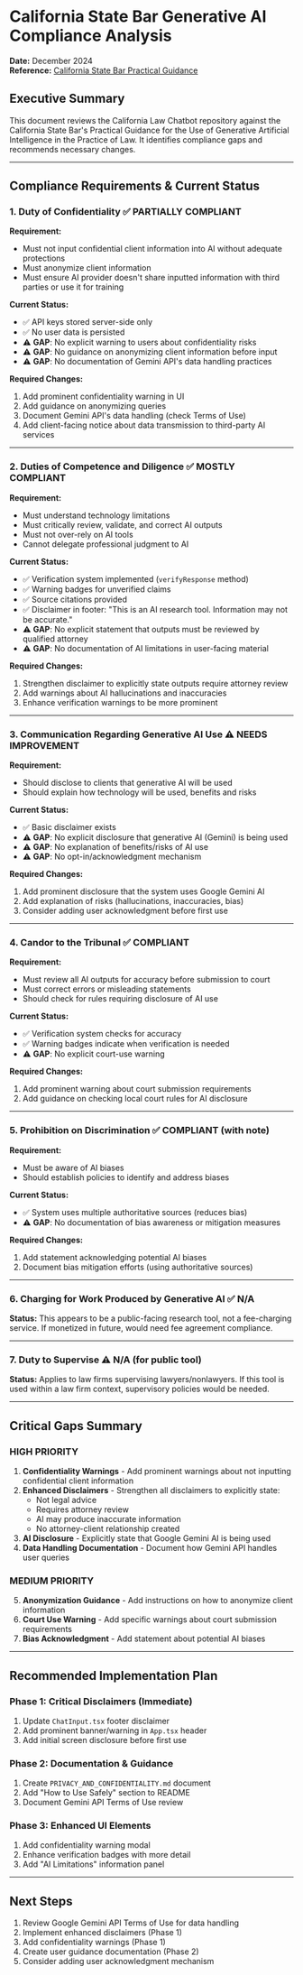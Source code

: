 # California State Bar Generative AI Compliance Analysis

**Date:** December 2024  
**Reference:** [California State Bar Practical Guidance](https://www.calbar.ca.gov/Portals/0/documents/ethics/Generative-AI-Practical-Guidance.pdf)

## Executive Summary

This document reviews the California Law Chatbot repository against the California State Bar's Practical Guidance for the Use of Generative Artificial Intelligence in the Practice of Law. It identifies compliance gaps and recommends necessary changes.

---

## Compliance Requirements & Current Status

### 1. Duty of Confidentiality ✅ PARTIALLY COMPLIANT

**Requirement:**
- Must not input confidential client information into AI without adequate protections
- Must anonymize client information
- Must ensure AI provider doesn't share inputted information with third parties or use it for training

**Current Status:**
- ✅ API keys stored server-side only
- ✅ No user data is persisted
- ⚠️ **GAP**: No explicit warning to users about confidentiality risks
- ⚠️ **GAP**: No guidance on anonymizing client information before input
- ⚠️ **GAP**: No documentation of Gemini API's data handling practices

**Required Changes:**
1. Add prominent confidentiality warning in UI
2. Add guidance on anonymizing queries
3. Document Gemini API's data handling (check Terms of Use)
4. Add client-facing notice about data transmission to third-party AI services

---

### 2. Duties of Competence and Diligence ✅ MOSTLY COMPLIANT

**Requirement:**
- Must understand technology limitations
- Must critically review, validate, and correct AI outputs
- Must not over-rely on AI tools
- Cannot delegate professional judgment to AI

**Current Status:**
- ✅ Verification system implemented (`verifyResponse` method)
- ✅ Warning badges for unverified claims
- ✅ Source citations provided
- ✅ Disclaimer in footer: "This is an AI research tool. Information may not be accurate."
- ⚠️ **GAP**: No explicit statement that outputs must be reviewed by qualified attorney
- ⚠️ **GAP**: No documentation of AI limitations in user-facing material

**Required Changes:**
1. Strengthen disclaimer to explicitly state outputs require attorney review
2. Add warnings about AI hallucinations and inaccuracies
3. Enhance verification warnings to be more prominent

---

### 3. Communication Regarding Generative AI Use ⚠️ NEEDS IMPROVEMENT

**Requirement:**
- Should disclose to clients that generative AI will be used
- Should explain how technology will be used, benefits and risks

**Current Status:**
- ✅ Basic disclaimer exists
- ⚠️ **GAP**: No explicit disclosure that generative AI (Gemini) is being used
- ⚠️ **GAP**: No explanation of benefits/risks of AI use
- ⚠️ **GAP**: No opt-in/acknowledgment mechanism

**Required Changes:**
1. Add prominent disclosure that the system uses Google Gemini AI
2. Add explanation of risks (hallucinations, inaccuracies, bias)
3. Consider adding user acknowledgment before first use

---

### 4. Candor to the Tribunal ✅ COMPLIANT

**Requirement:**
- Must review all AI outputs for accuracy before submission to court
- Must correct errors or misleading statements
- Should check for rules requiring disclosure of AI use

**Current Status:**
- ✅ Verification system checks for accuracy
- ✅ Warning badges indicate when verification is needed
- ⚠️ **GAP**: No explicit court-use warning

**Required Changes:**
1. Add prominent warning about court submission requirements
2. Add guidance on checking local court rules for AI disclosure

---

### 5. Prohibition on Discrimination ✅ COMPLIANT (with note)

**Requirement:**
- Must be aware of AI biases
- Should establish policies to identify and address biases

**Current Status:**
- ✅ System uses multiple authoritative sources (reduces bias)
- ⚠️ **GAP**: No documentation of bias awareness or mitigation measures

**Required Changes:**
1. Add statement acknowledging potential AI biases
2. Document bias mitigation efforts (using authoritative sources)

---

### 6. Charging for Work Produced by Generative AI ✅ N/A

**Status:** This appears to be a public-facing research tool, not a fee-charging service. If monetized in future, would need fee agreement compliance.

---

### 7. Duty to Supervise ⚠️ N/A (for public tool)

**Status:** Applies to law firms supervising lawyers/nonlawyers. If this tool is used within a law firm context, supervisory policies would be needed.

---

## Critical Gaps Summary

### HIGH PRIORITY

1. **Confidentiality Warnings** - Add prominent warnings about not inputting confidential client information
2. **Enhanced Disclaimers** - Strengthen all disclaimers to explicitly state:
   - Not legal advice
   - Requires attorney review
   - AI may produce inaccurate information
   - No attorney-client relationship created
3. **AI Disclosure** - Explicitly state that Google Gemini AI is being used
4. **Data Handling Documentation** - Document how Gemini API handles user queries

### MEDIUM PRIORITY

5. **Anonymization Guidance** - Add instructions on how to anonymize client information
6. **Court Use Warning** - Add specific warnings about court submission requirements
7. **Bias Acknowledgment** - Add statement about potential AI biases

---

## Recommended Implementation Plan

### Phase 1: Critical Disclaimers (Immediate)

1. Update `ChatInput.tsx` footer disclaimer
2. Add prominent banner/warning in `App.tsx` header
3. Add initial screen disclosure before first use

### Phase 2: Documentation & Guidance

1. Create `PRIVACY_AND_CONFIDENTIALITY.md` document
2. Add "How to Use Safely" section to README
3. Document Gemini API Terms of Use review

### Phase 3: Enhanced UI Elements

1. Add confidentiality warning modal
2. Enhance verification badges with more detail
3. Add "AI Limitations" information panel

---

## Next Steps

1. Review Google Gemini API Terms of Use for data handling
2. Implement enhanced disclaimers (Phase 1)
3. Add confidentiality warnings (Phase 1)
4. Create user guidance documentation (Phase 2)
5. Consider adding user acknowledgment mechanism
